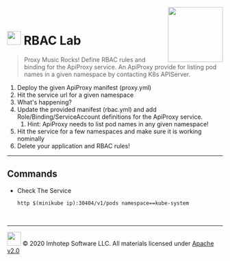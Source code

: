 <img src="../assets/k8sland.png" align="right" width="128" height="auto"/>

<br/>

# <img src="../assets/lab.png" width="32" height="auto"/> RBAC Lab

> Proxy Music Rocks! Define RBAC rules and binding for the ApiProxy service.
> An ApiProxy provide for listing pod names in a given namespace by contacting
> K8s APIServer.

1. Deploy the given ApiProxy manifest (proxy.yml)
1. Hit the service url for a given namespace
1. What's happening?
1. Update the provided manifest (rbac.yml) and add Role/Binding/ServiceAccount
   definitions for the ApiProxy service.
   1. Hint: ApiProxy needs to list pod names in any given namespace!
1. Hit the service for a few namespaces and make sure it is working nominally
1. Delete your application and RBAC rules!

---
## Commands

- Check The Service

  ```shell
  http $(minikube ip):30404/v1/pods namespace==kube-system
  ```

<br/>

---
<img src="../assets/imhotep_logo.png" width="32" height="auto"/> © 2020 Imhotep Software LLC.
All materials licensed under [Apache v2.0](http://www.apache.org/licenses/LICENSE-2.0)